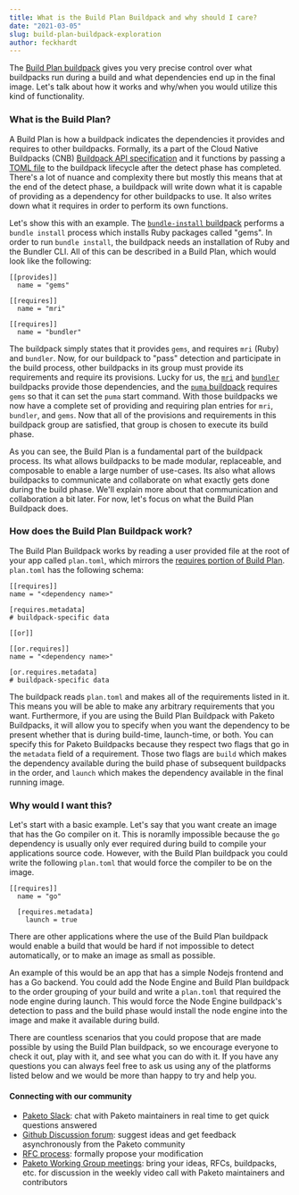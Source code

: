 ```yaml
---
title: What is the Build Plan Buildpack and why should I care?
date: "2021-03-05"
slug: build-plan-buildpack-exploration
author: feckhardt
---
```

The [Build Plan buildpack](https://github.com/paketo-community/build-plan)
gives you very precise control over what buildpacks run during a build and what
dependencies end up in the final image. Let's talk about how it works and
why/when you would utilize this kind of functionality.

### What is the Build Plan?

A Build Plan is how a buildpack indicates the dependencies it provides and
requires to other buildpacks. Formally, its a part of the Cloud Native
Buildpacks (CNB) [Buildpack API
specification](https://github.com/buildpacks/spec/blob/main/buildpack.md) and
it functions by passing a [TOML
file](https://github.com/buildpacks/spec/blob/main/buildpack.md#build-plan-toml)
to the buildpack lifecycle after the detect phase has completed. There's a lot
of nuance and complexity there but mostly this means that at the end of the
detect phase, a buildpack will write down what it is capable of providing as a
dependency for other buildpacks to use. It also writes down what it requires in
order to perform its own functions.

Let's show this with an example. The [`bundle-install`
buildpack](https://github.com/paketo-buildpacks/bundle-install) performs a
`bundle install` process which installs Ruby packages called "gems". In order
to run `bundle install`, the buildpack needs an installation of Ruby and the
Bundler CLI. All of this can be described in a Build Plan, which would look
like the following:
```
[[provides]]
  name = "gems"

[[requires]]
  name = "mri"

[[requires]]
  name = "bundler"
```
The buildpack simply states that it provides `gems`, and requires `mri` (Ruby)
and `bundler`. Now, for our buildpack to "pass" detection and participate in
the build process, other buildpacks in its group must provide its requirements
and require its provisions. Lucky for us, the
[`mri`](https://github.com/paketo-buildpacks/mri) and
[`bundler`](https://github.com/paketo-buildpacks/bundler) buildpacks provide
those dependencies, and the [`puma`
buildpack](https://github.com/paketo-buildpacks/puma) requires `gems` so that
it can set the `puma` start command. With those buildpacks we now have a
complete set of providing and requiring plan entries for `mri`, `bundler`, and
`gems`. Now that all of the provisions and requirements in this buildpack group
are satisfied, that group is chosen to execute its build phase.

As you can see, the Build Plan is a fundamental part of the buildpack process.
Its what allows buildpacks to be made modular, replaceable, and composable to
enable a large number of use-cases. Its also what allows buildpacks to
communicate and collaborate on what exactly gets done during the build phase.
We'll explain more about that communication and collaboration a bit later. For
now, let's focus on what the Build Plan Buildpack does.

### How does the Build Plan Buildpack work?

The Build Plan Buildpack works by reading a user provided file at the root of
your app called `plan.toml`, which mirrors the [requires portion of Build
Plan](https://github.com/buildpacks/spec/blob/main/buildpack.md#build-plan-toml).
`plan.toml` has the following schema:
```
[[requires]]
name = "<dependency name>"

[requires.metadata]
# buildpack-specific data

[[or]]

[[or.requires]]
name = "<dependency name>"

[or.requires.metadata]
# buildpack-specific data
```
The buildpack reads `plan.toml` and makes all of the requirements listed in it.
This means you will be able to make any arbitrary requirements that you want.
Furthermore, if you are using the Build Plan Buildpack with Paketo Buildpacks,
it will allow you to specify when you want the dependency to be present whether
that is during build-time, launch-time, or both. You can specify this for
Paketo Buildpacks because they respect two flags that go in the `metadata`
field of a requirement. Those two flags are `build` which makes the dependency
available during the build phase of subsequent buildpacks in the order, and
`launch` which makes the dependency available in the final running image.

### Why would I want this?

Let's start with a basic example. Let's say that you want create an image that
has the Go compiler on it. This is noramlly impossible because the `go`
dependency is usually only ever required during build to compile your
applications source code. However, with the Build Plan buildpack you could
write the following `plan.toml` that would force the compiler to be on the
image.
```
[[requires]]
  name = "go"

  [requires.metadata]
    launch = true
```

There are other applications where the use of the Build Plan buildpack would
enable a build that would be hard if not impossible to detect automatically, or
to make an image as small as possible.

An example of this would be an app that has a simple Nodejs frontend and has a Go backend.
You could add the Node Engine and Build Plan buildpack to the order grouping of
your build and write a `plan.toml` that required the node engine during launch.
This would force the Node Engine buildpack's detection to pass and the build
phase would install the node engine into the image and make it available during
build.

There are countless scenarios that you could propose that are
made possible by using the Build Plan buildpack, so we encourage everyone to
check it out, play with it, and see what you can do with it. If you have any
questions you can always feel free to ask us using any of the platforms listed
below and we would be more than happy to try and help you.

#### Connecting with our community
- [Paketo Slack](https://slack.paketo.io): chat with Paketo maintainers in real
  time to get quick questions answered
- [Github Discussion
  forum](http://github.com/paketo-buildpacks/feedback/discussions): suggest
  ideas and get feedback asynchronously from the Paketo community
- [RFC process](https://github.com/paketo-buildpacks/rfcs): formally propose
  your modification
- [Paketo Working Group
  meetings](https://github.com/paketo-buildpacks/community#working-group-meetings):
  bring your ideas, RFCs, buildpacks, etc. for discussion in the weekly video
  call with Paketo maintainers and contributors
